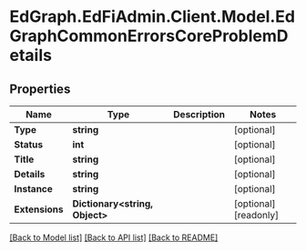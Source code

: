 # EdGraph.EdFiAdmin.Client.Model.EdGraphCommonErrorsCoreProblemDetails

## Properties

Name | Type | Description | Notes
------------ | ------------- | ------------- | -------------
**Type** | **string** |  | [optional] 
**Status** | **int** |  | [optional] 
**Title** | **string** |  | [optional] 
**Details** | **string** |  | [optional] 
**Instance** | **string** |  | [optional] 
**Extensions** | **Dictionary&lt;string, Object&gt;** |  | [optional] [readonly] 

[[Back to Model list]](../README.md#documentation-for-models) [[Back to API list]](../README.md#documentation-for-api-endpoints) [[Back to README]](../README.md)


